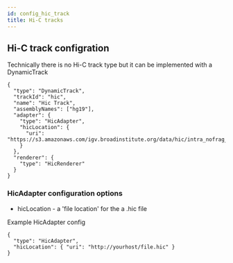 ```yaml
---
id: config_hic_track
title: Hi-C tracks
---
```


## Hi-C track configration

Technically there is no Hi-C track type but it can be implemented with a DynamicTrack

    {
      "type": "DynamicTrack",
      "trackId": "hic",
      "name": "Hic Track",
      "assemblyNames": ["hg19"],
      "adapter": {
        "type": "HicAdapter",
        "hicLocation": {
          "uri": "https://s3.amazonaws.com/igv.broadinstitute.org/data/hic/intra_nofrag_30.hic"
        }
      },
      "renderer": {
        "type": "HicRenderer"
      }
    }

### HicAdapter configuration options

- hicLocation - a 'file location' for the a .hic file

Example HicAdapter config

    {
      "type": "HicAdapter",
      "hicLocation": { "uri": "http://yourhost/file.hic" }
    }
